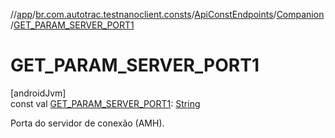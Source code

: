 //[app](../../../../index.md)/[br.com.autotrac.testnanoclient.consts](../../index.md)/[ApiConstEndpoints](../index.md)/[Companion](index.md)/[GET_PARAM_SERVER_PORT1](-g-e-t_-p-a-r-a-m_-s-e-r-v-e-r_-p-o-r-t1.md)

# GET_PARAM_SERVER_PORT1

[androidJvm]\
const val [GET_PARAM_SERVER_PORT1](-g-e-t_-p-a-r-a-m_-s-e-r-v-e-r_-p-o-r-t1.md): [String](https://kotlinlang.org/api/latest/jvm/stdlib/kotlin/-string/index.html)

Porta do servidor de conexão (AMH).
